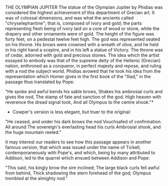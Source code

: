 THE OLYMPIAN JUPITER
  The statue of the Olympian Jupiter by Phidias was considered the
  highest achievement of this department of Grecian art. It was of
  colossal dimensions, and was what the ancients called
  "chryselephantine"; that is, composed of ivory and gold; the parts
  representing flesh being of ivory laid on a core of wood or stone,
  while the drapery and other ornaments were of gold. The height of
  the figure was forty feet, on a pedestal twelve feet high. The god was
  represented seated on his throne. His brows were crowned with a wreath
  of olive, and he held in his right hand a sceptre, and in his left a
  statue of Victory. The throne was of cedar, adorned with gold and
  precious stones.
  The idea which the artist essayed to embody was that of the
  supreme deity of the Hellenic (Grecian) nation, enthroned as a
  conqueror, in perfect majesty and repose, and ruling with a nod the
  subject world. Phidias avowed that he took his idea from the
  representation which Homer gives in the first book of the "Iliad,"
  in the passage thus translated by Pope:

  "He spoke and awful bends his sable brows,
  Shakes his ambrosial curls and gives the nod,
  The stamp of fate and sanction of the god.
  High heaven with reverence the dread signal took,
  And all Olympus to the centre shook."*

  * Cowper's version is less elegant, but truer to the original:

  "He ceased, and under his dark brows the nod
  Vouchsafed of confirmation. All around
  The sovereign's everlasting head his curls
  Ambrosial shook, and the huge mountain reeled."

  It may interest our readers to see how this passage appears in
  another famous version, that which was issued under the name of
  Tickell, contemporaneously with Pope's, and which, being by many
  attributed to Addison, led to the quarrel which ensued between Addison
  and Pope:

  "This said, his kingly brow the sire inclined;
  The large black curls fell awful from behind,
  Thick shadowing the stern forehead of the god;
  Olympus trembled at the almighty nod."